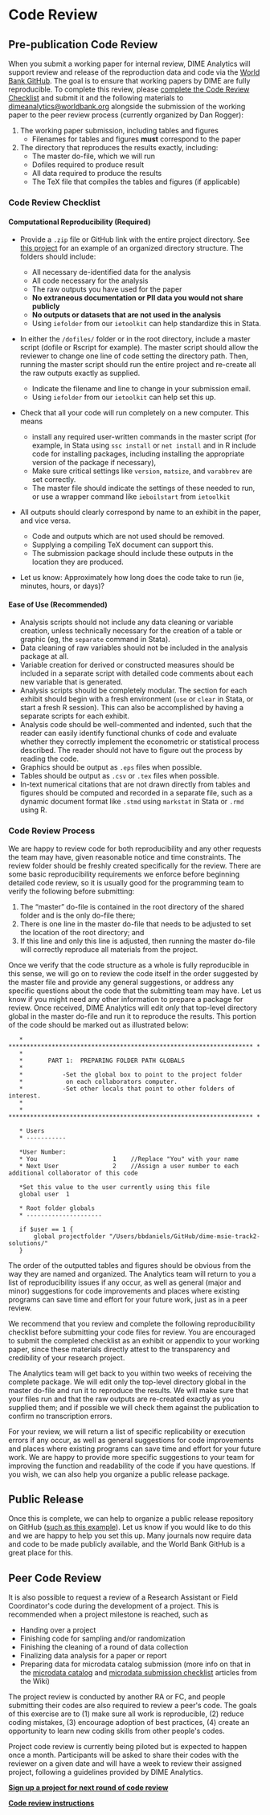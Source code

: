 # Code Review

## Pre-publication Code Review

When you submit a working paper for internal review, DIME Analytics will support review and release of the reproduction data and code via the [World Bank GitHub](https://github.com/worldbank). The goal is to ensure that working papers by DIME are fully reproducible. To complete this review, please [complete the Code Review Checklist](https://www.dropbox.com/s/a98fur2ao0ui813/DIME%20Analytics%20Code%20Review%20Checklist.pdf?raw=1) and submit it and the following materials to [dimeanalytics@worldbank.org](mailto:dimeanalytics@worldbank.org) alongside the submission of the working paper to the peer review process (currently organized by Dan Rogger):

1. The working paper submission, including tables and figures
    - Filenames for tables and figures **must** correspond to the paper
1. The directory that reproduces the results exactly, including:
    - The master do-file, which we will run
    - Dofiles required to produce result
    - All data required to produce the results
    - The TeX file that compiles the tables and figures (if applicable)

### Code Review Checklist

#### Computational Reproducibility (Required)

- Provide a `.zip` file or GitHub link with the entire project directory. See [this project](https://github.com/worldbank/Water-When-It-Counts) for an example of an organized directory structure. The folders should include:
    - All necessary de-identified data for the analysis
    - All code necessary for the analysis
    - The raw outputs you have used for the paper
    - **No extraneous documentation or PII data you would not share publicly**
    - **No outputs or datasets that are not used in the analysis**
    - Using `iefolder` from our `ietoolkit` can help standardize this in Stata.

- In either the `/dofiles/` folder or in the root directory, include a master script (dofile or Rscript for example). The master script should allow the reviewer to change one line of code setting the directory path. Then, running the master script should run the entire project and re-create all the raw outputs exactly as supplied.
    - Indicate the filename and line to change in your submission email.
    - Using `iefolder` from our `ietoolkit` can help set this up.

- Check that all your code will run completely on a new computer. This means
    - install any required user-written commands in the master script (for example, in Stata using `ssc install` or `net install` and in R include code for installing packages, including installing the appropriate version of the package if necessary),
    - Make sure critical settings like `version`, `matsize`, and `varabbrev` are set correctly.
    - The master file should indicate the settings of these needed to run, or use a wrapper command like `ieboilstart` from `ietoolkit`

- All outputs should clearly correspond by name to an exhibit in the paper, and vice versa.
    - Code and outputs which are not used should be removed.
    - Supplying a compiling TeX document can support this.
    - The submission package should include these outputs in the location they are produced.

- Let us know: Approximately how long does the code take to run (ie, minutes, hours, or days)?

#### Ease of Use (Recommended)

- Analysis scripts should not include any data cleaning or variable creation, unless technically necessary for the creation of a table or graphic (eg, the `separate` command in Stata).
- Data cleaning of raw variables should not be included in the analysis package at all.
- Variable creation for derived or constructed measures should be included in a separate script with detailed code comments about each new variable that is generated.
- Analysis scripts should be completely modular. The section for each exhibit should begin with a fresh environment (`use` or `clear` in Stata, or start a fresh R session). This can also be accomplished by having a separate scripts for each exhibit.
- Analysis code should be well-commented and indented, such that the reader can easily identify functional chunks of code and evaluate whether they correctly implement the econometric or statistical process described. The reader should not have to figure out the process by reading the code.
- Graphics should be output as `.eps` files when possible.
- Tables should be output as `.csv` or `.tex` files when possible.
- In-text numerical citations that are not drawn directly from tables and figures should be computed and recorded in a separate file, such as a dynamic document format like `.stmd` using `markstat` in Stata or `.rmd` using R.

### Code Review Process

We are happy to review code for both reproducibility and any other requests the team may have, given reasonable notice and time constraints. The review folder should be freshly created specifically for the review. There are some basic reproducibility requirements we enforce before beginning detailed code review, so it is usually good for the programming team to verify the following before submitting:

1. The “master” do-file is contained in the root directory of the shared folder and is the only do-file there;
1. There is one line in the master do-file that needs to be adjusted to set the location of the root directory; and
1. If this line and only this line is adjusted, then running the master do-file will correctly reproduce all materials from the project.

Once we verify that the code structure as a whole is fully reproducible in this sense, we will go on to review the code itself in the order suggested by the master file and provide any general suggestions, or address any specific questions about the code that the submitting team may have. Let us know if you might need any other information to prepare a package for review. Once received, DIME Analytics will edit *only* that top-level directory global in the master do-file and run it to reproduce the results. This portion of the code should be marked out as illustrated below:

```
   * ******************************************************************** *
   *
   *       PART 1:  PREPARING FOLDER PATH GLOBALS
   *
   *           -Set the global box to point to the project folder
   *            on each collaborators computer.
   *           -Set other locals that point to other folders of interest.
   *
   * ******************************************************************** *

   * Users
   * -----------

   *User Number:
   * You                     1    //Replace "You" with your name
   * Next User               2    //Assign a user number to each additional collaborator of this code

   *Set this value to the user currently using this file
   global user  1

   * Root folder globals
   * ---------------------

   if $user == 1 {
       global projectfolder "/Users/bbdaniels/GitHub/dime-msie-track2-solutions/"
   }
```
The order of the outputted tables and figures should be obvious from the way they are named and organized. The Analytics team will return to you a list of reproducibility issues if any occur, as well as general (major and minor) suggestions for code improvements and places where existing programs can save time and effort for your future work, just as in a peer review.

We recommend that you review and complete the following reproducibility checklist before submitting your code files for review. You are encouraged to submit the completed checklist as an exhibit or appendix to your working paper, since these materials directly attest to the transparency and credibility of your research project.

The Analytics team will get back to you within two weeks of receiving the complete package. We will edit only the top-level directory global in the master do-file and run it to reproduce the results. We will make sure that your files run and that the raw outputs are re-created exactly as you supplied them; and if possible we will check them against the publication to confirm no transcription errors.

For your review, we will return a list of specific replicability or execution errors if any occur, as well as general suggestions for code improvements and places where existing programs can save time and effort for your future work. We are happy to provide more specific suggestions to your team for improving the function and readability of the code if you have questions. If you wish, we can also help you organize a public release package.

## Public Release

Once this is complete, we can help to organize a public release repository on GitHub ([such as this example](https://github.com/worldbank/Water-When-It-Counts)). Let us know if you would like to do this and we are happy to help you set this up. Many journals now require data and code to be made publicly available, and the World Bank GitHub is a great place for this.

## Peer Code Review

It is also possible to request a review of a Research Assistant or Field Coordinator's code during the development of a project. This is recommended when a project milestone is reached, such as
- Handing over a project
- Finishing code for sampling and/or randomization
- Finishing the cleaning of a round of data collection
- Finalizing data analysis for a paper or report
- Preparing data for microdata catalog submission (more info on that in the [microdata catalog](https://dimewiki.worldbank.org/wiki/Microdata_Catalog) and [microdata submission checklist](https://dimewiki.worldbank.org/wiki/Microdata_Catalog) articles from the Wiki)

The project review is conducted by another RA or FC, and people submitting their codes are also required to review a peer's code. The goals of this exercise are to (1) make sure all work is reproducible, (2) reduce coding mistakes, (3) encourage adoption of best practices, (4) create an opportunity to learn new coding skills from other people's codes.

Project code review is currently being piloted but is expected to happen once a month. Participants will be asked to share their codes with the reviewer on a given date and will have a week to review their assigned project, following a guidelines provided by DIME Analytics.

**[Sign up a project for next round of code review](https://docs.google.com/forms/d/e/1FAIpQLScW1Holg5UjaA5F_kJ8Ga47eAV_zHE6JCGLot7DNOSraFMoFQ/viewform?usp=sf_link)**

**[Code review instructions](https://github.com/worldbank/DIMEwiki/wiki/How-does-it-work%3F)**
